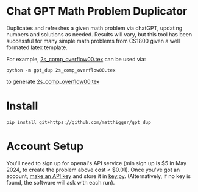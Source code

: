 # Chat GPT Math Problem Duplicator

Duplicates and refreshes a given math problem via chatGPT, updating numbers and solutions as needed. Results will vary, but this tool has been successful for many simple math problems from CS1800 given a well formated latex template.

For example, [2s_comp_overflow00.tex](/example/2s_comp_overflow00.tex) can be used via:

    python -m gpt_dup 2s_comp_overflow00.tex

to generate [2s_comp_overflow00.tex](/example/2s_comp_overflow01.tex)

# Install

    pip install git+https://github.com/matthigger/gpt_dup

# Account Setup

You'll need to sign up for openai's API service (min sign up is $5 in May 2024, to create the problem above cost < $0.01). Once you've got an account, [make an API key](https://platform.openai.com/api-keys) and store it in [key.py](/gpt_dup/key.py).  (Alternatively, if no key is found, the software will ask with each run).